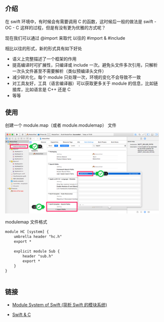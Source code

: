 
## 介绍

在 swift 环境中，有时候会有需要调用 C 的函数，这时候后一般的做法是 swift - OC - C 这样的过程，但是有没有更为优雅的方式呢？

现在我们可以通过 @import 来取代 以往的 #import & #include

相比以往的形式，新的形式具有如下好处

* 语义上完整描述了一个框架的作用
* 提高编译时可扩展性，只编译或 include 一次。避免头文件多次引用，只解析一次头文件甚至不需要解析（类似预编译头文件）
* 减少碎片化，每个 module 只处理一次，环境的变化不会导致不一致
* 对工具友好，工具（语言编译器）可以获取更多关于 module 的信息，比如链接库，比如语言是 C++ 还是 C
* 等等

## 使用

创建一个 module.map（或者 module.modulemap） 文件

![Image](/iOS/images/modulemap001.png)

modulemap 文件格式

```
module HC [system] {
    umbrella header "hc.h"
    export *
    
    explicit module Sub {
        header "sub.h"
        export *
    }
}


```

## __链接__

* [Module System of Swift (简析 Swift 的模块系统)](http://andelf.github.io/blog/2014/06/19/modules-for-swift/)

* [Swift & C](https://imkcat.com/swift-and-c/)